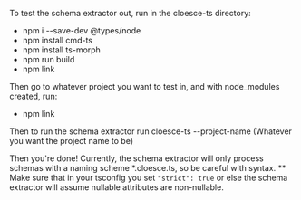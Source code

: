 To test the schema extractor out, run in the cloesce-ts directory:
- npm i --save-dev @types/node
- npm install cmd-ts
- npm install ts-morph
- npm run build
- npm link

Then go to whatever project you want to test in, and with node_modules created, run:
- npm link

Then to run the schema extractor run cloesce-ts --project-name (Whatever you want the project name to be)

Then you're done! Currently, the schema extractor will only process schemas  with a naming scheme *.cloesce.ts, so be careful with syntax. 
** Make sure that in your tsconfig you set `"strict": true` or else the schema extractor will assume nullable attributes are non-nullable.